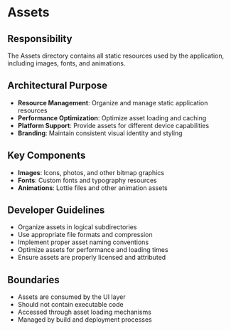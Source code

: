 # Assets

## Responsibility
The Assets directory contains all static resources used by the application, including images, fonts, and animations.

## Architectural Purpose
- **Resource Management**: Organize and manage static application resources
- **Performance Optimization**: Optimize asset loading and caching
- **Platform Support**: Provide assets for different device capabilities
- **Branding**: Maintain consistent visual identity and styling

## Key Components
- **Images**: Icons, photos, and other bitmap graphics
- **Fonts**: Custom fonts and typography resources
- **Animations**: Lottie files and other animation assets

## Developer Guidelines
- Organize assets in logical subdirectories
- Use appropriate file formats and compression
- Implement proper asset naming conventions
- Optimize assets for performance and loading times
- Ensure assets are properly licensed and attributed

## Boundaries
- Assets are consumed by the UI layer
- Should not contain executable code
- Accessed through asset loading mechanisms
- Managed by build and deployment processes